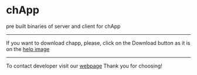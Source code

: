 # chApp
pre built binaries of server and client for chApp
***
If you want to download chapp, please, click on the Download button as it is on the [help image](https://github.com/tia337/chApp/blob/master/help.png)
***
To contact  developer visit our [webpage]()
Thank you for choosing!
